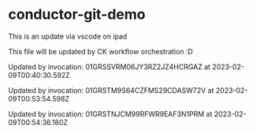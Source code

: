 # conductor-git-demo
This is an update via vscode on ipad

This file will be updated by CK workflow orchestration :D


Updated by invocation: 01GRSSVRM06JY3RZ2JZ4HCRGAZ at 2023-02-09T00:40:30.592Z

Updated by invocation: 01GRSTM9S64CZFMS29CDASW72V at 2023-02-09T00:53:54.598Z

Updated by invocation: 01GRSTNJCM99RFWR9EAF3N1PRM at 2023-02-09T00:54:36.180Z